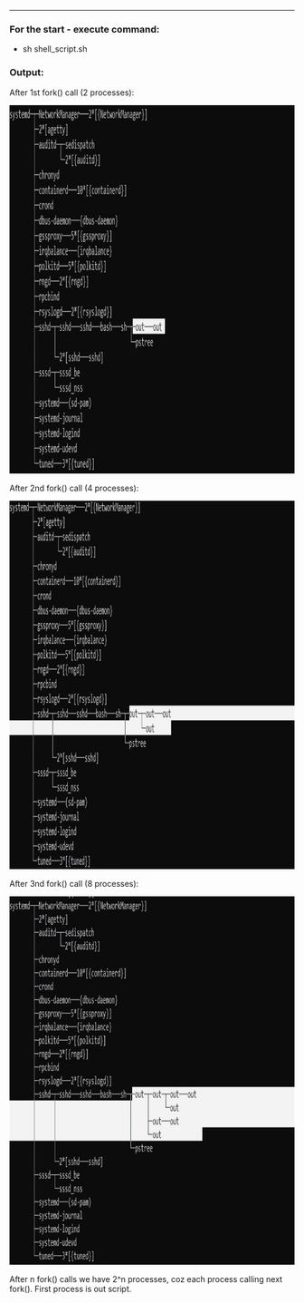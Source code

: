 ---

### For the start - execute command:
* sh shell_script.sh

### Output:

After 1st fork() call (2 processes):

<img src="images/1.jpg" height=650 width=600>

After 2nd fork() call (4 processes):

<img src="images/2.jpg" height=650 width=600>

After 3nd fork() call (8 processes):

<img src="images/3.jpg" height=650 width=600>

After n fork() calls we have 2^n processes, coz each process calling next fork(). First process is out script.

